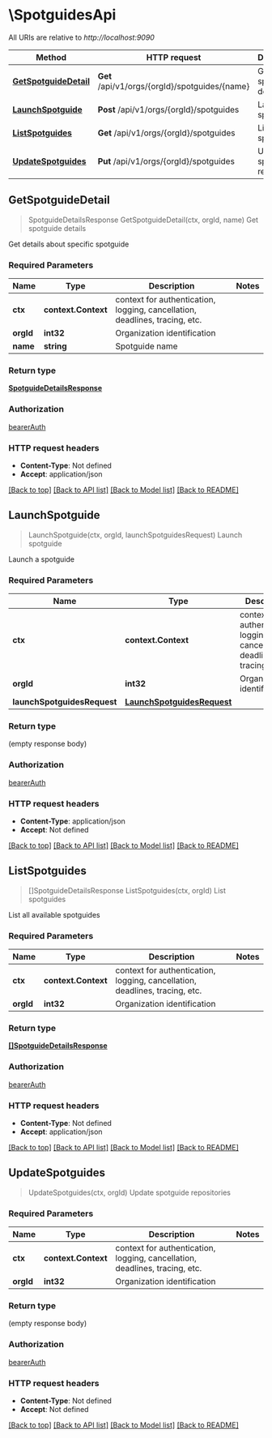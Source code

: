 # \SpotguidesApi

All URIs are relative to *http://localhost:9090*

Method | HTTP request | Description
------------- | ------------- | -------------
[**GetSpotguideDetail**](SpotguidesApi.md#GetSpotguideDetail) | **Get** /api/v1/orgs/{orgId}/spotguides/{name} | Get spotguide details
[**LaunchSpotguide**](SpotguidesApi.md#LaunchSpotguide) | **Post** /api/v1/orgs/{orgId}/spotguides | Launch spotguide
[**ListSpotguides**](SpotguidesApi.md#ListSpotguides) | **Get** /api/v1/orgs/{orgId}/spotguides | List spotguides
[**UpdateSpotguides**](SpotguidesApi.md#UpdateSpotguides) | **Put** /api/v1/orgs/{orgId}/spotguides | Update spotguide repositories



## GetSpotguideDetail

> SpotguideDetailsResponse GetSpotguideDetail(ctx, orgId, name)
Get spotguide details

Get details about specific spotguide

### Required Parameters


Name | Type | Description  | Notes
------------- | ------------- | ------------- | -------------
**ctx** | **context.Context** | context for authentication, logging, cancellation, deadlines, tracing, etc.
**orgId** | **int32**| Organization identification | 
**name** | **string**| Spotguide name | 

### Return type

[**SpotguideDetailsResponse**](SpotguideDetailsResponse.md)

### Authorization

[bearerAuth](../README.md#bearerAuth)

### HTTP request headers

- **Content-Type**: Not defined
- **Accept**: application/json

[[Back to top]](#) [[Back to API list]](../README.md#documentation-for-api-endpoints)
[[Back to Model list]](../README.md#documentation-for-models)
[[Back to README]](../README.md)


## LaunchSpotguide

> LaunchSpotguide(ctx, orgId, launchSpotguidesRequest)
Launch spotguide

Launch a spotguide

### Required Parameters


Name | Type | Description  | Notes
------------- | ------------- | ------------- | -------------
**ctx** | **context.Context** | context for authentication, logging, cancellation, deadlines, tracing, etc.
**orgId** | **int32**| Organization identification | 
**launchSpotguidesRequest** | [**LaunchSpotguidesRequest**](LaunchSpotguidesRequest.md)|  | 

### Return type

 (empty response body)

### Authorization

[bearerAuth](../README.md#bearerAuth)

### HTTP request headers

- **Content-Type**: application/json
- **Accept**: Not defined

[[Back to top]](#) [[Back to API list]](../README.md#documentation-for-api-endpoints)
[[Back to Model list]](../README.md#documentation-for-models)
[[Back to README]](../README.md)


## ListSpotguides

> []SpotguideDetailsResponse ListSpotguides(ctx, orgId)
List spotguides

List all available spotguides

### Required Parameters


Name | Type | Description  | Notes
------------- | ------------- | ------------- | -------------
**ctx** | **context.Context** | context for authentication, logging, cancellation, deadlines, tracing, etc.
**orgId** | **int32**| Organization identification | 

### Return type

[**[]SpotguideDetailsResponse**](SpotguideDetailsResponse.md)

### Authorization

[bearerAuth](../README.md#bearerAuth)

### HTTP request headers

- **Content-Type**: Not defined
- **Accept**: application/json

[[Back to top]](#) [[Back to API list]](../README.md#documentation-for-api-endpoints)
[[Back to Model list]](../README.md#documentation-for-models)
[[Back to README]](../README.md)


## UpdateSpotguides

> UpdateSpotguides(ctx, orgId)
Update spotguide repositories

### Required Parameters


Name | Type | Description  | Notes
------------- | ------------- | ------------- | -------------
**ctx** | **context.Context** | context for authentication, logging, cancellation, deadlines, tracing, etc.
**orgId** | **int32**| Organization identification | 

### Return type

 (empty response body)

### Authorization

[bearerAuth](../README.md#bearerAuth)

### HTTP request headers

- **Content-Type**: Not defined
- **Accept**: Not defined

[[Back to top]](#) [[Back to API list]](../README.md#documentation-for-api-endpoints)
[[Back to Model list]](../README.md#documentation-for-models)
[[Back to README]](../README.md)

